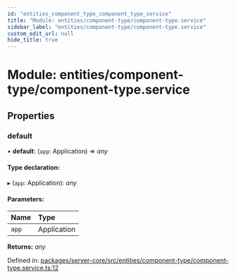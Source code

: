 ```yaml
---
id: "entities_component_type_component_type_service"
title: "Module: entities/component-type/component-type.service"
sidebar_label: "entities/component-type/component-type.service"
custom_edit_url: null
hide_title: true
---
```


# Module: entities/component-type/component-type.service

## Properties

### default

• **default**: (`app`: Application) => *any*

#### Type declaration:

▸ (`app`: Application): *any*

#### Parameters:

Name | Type |
:------ | :------ |
`app` | Application |

**Returns:** *any*

Defined in: [packages/server-core/src/entities/component-type/component-type.service.ts:12](https://github.com/xr3ngine/xr3ngine/blob/673ad6a5f/packages/server-core/src/entities/component-type/component-type.service.ts#L12)
